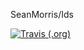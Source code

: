 SeanMorris/Ids

[![Travis (.org)](https://img.shields.io/travis/seanmorris/ids?style=for-the-badge)](https://travis-ci.org/seanmorris/ids)
